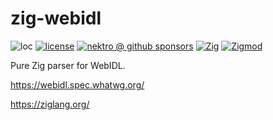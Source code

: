 # zig-webidl

![loc](https://sloc.xyz/github/nektro/zig-webidl)
[![license](https://img.shields.io/github/license/nektro/zig-webidl.svg)](https://github.com/nektro/zig-webidl/blob/master/LICENSE)
[![nektro @ github sponsors](https://img.shields.io/badge/sponsors-nektro-purple?logo=github)](https://github.com/sponsors/nektro)
[![Zig](https://img.shields.io/badge/Zig-0.14-f7a41d)](https://ziglang.org/)
[![Zigmod](https://img.shields.io/badge/Zigmod-latest-f7a41d)](https://github.com/nektro/zigmod)

Pure Zig parser for WebIDL.

https://webidl.spec.whatwg.org/

https://ziglang.org/
